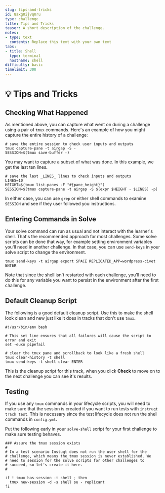 ```yaml
---
slug: tips-and-tricks
id: 8axg0ijvq0ru
type: challenge
title: Tips and Tricks
teaser: A short description of the challenge.
notes:
- type: text
  contents: Replace this text with your own text
tabs:
- title: Shell
  type: terminal
  hostname: shell
difficulty: basic
timelimit: 300
---
```


💡 Tips and Tricks
==================

## Checking What Happened

As mentioned above, you can capture what went on during a challenge
using a pair of `tmux` commands. Here's an example of how you might
capture the entire history of a challenge:

```shell
# save the entire session to check user inputs and outputs
tmux capture-pane -t airgap -S -
SESSION=$(tmux save-buffer -)
```

You may want to capture a subset of what was done. In this example,
we get the last ten lines.

```shell
# save the last _LINES_ lines to check inputs and outputs
LINES=10
HEIGHT=$(tmux list-panes -F "#{pane_height}")
SESSION=$(tmux capture-pane -t airgap -S $(expr $HEIGHT - $LINES) -p)
```

In either case, you can use `grep` or either shell commands to examine
`SESSION` and see if they user followed you instructions.

## Entering Commands in Solve

Your solve command can run as usual and not interact with the learner's
shell. That's the recommended approach for most challenges. Some solve
scripts can be done that way, for example setting environment variables
you'll need in another challenge. In that case, you can use `send-keys`
in your solve script to change the environment.

```shell
tmux send-keys -t airgap export SPACE REPLICATED_APP=wordpress-civet ENTER
```

Note that since the shell isn't restarted with each challenge, you'll
need to do this for any variable you want to persist in the environment
after the first challenge.

## Default Cleanup Script

The following is a good default cleanup script. Use this to make the
shell look clean and new just like it does in tracks that don't use
`tmux`.

```shell
#!/usr/bin/env bash

# This set line ensures that all failures will cause the script to error and exit
set -euxo pipefail

# clear the tmux pane and scrollback to look like a fresh shell
tmux clear-history -t shell
tmux send-keys -t shell clear ENTER
```

This is the cleanup script for this track, when you click **Check** to
move on to the next challenge you can see it's results.

## Testing

If you use any `tmux` commands in your lifecycle scripts, you will need
to make sure that the session is created if you want to run tests with
`instruqt track test`. This is necessary since the test lifecycle does not
run the shell commands in `config.yml`.

Put the following early in your `solve-shell` script for your first
challenge to make sure testing behaves.

```shell
### Assure the tmux session exists
#
# In a test scenario Instuqt does not run the user shell for the
# challenge, which means the tmux session is never established. We
# need to session for the solve scripts for other challenges to
# succeed, so let's create it here.
#

if ! tmux has-session -t shell ; then
  tmux new-session -d -s shell su - replicant
fi
```

